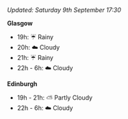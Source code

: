 *Updated: Saturday 9th September 17:30*

**Glasgow**

* 19h: :umbrella: Rainy
* 20h: :cloud: Cloudy
* 21h: :umbrella: Rainy
* 22h - 6h: :cloud: Cloudy

**Edinburgh**

* 19h - 21h: :partly_sunny: Partly Cloudy
* 22h - 6h: :cloud: Cloudy
